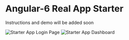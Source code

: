 # Angular-6 Real App Starter
Instructions and demo will be added soon

![Starter App Login Page](https://s.nimbusweb.me/attachment/2003522/ur30rmb3ayaqmkywew1a/586406-smiALxoXzTcMxORh/screenshot-localhost-4200-2018.08.21-01-33-10.png)
![Starter App Dashboard](https://s.nimbusweb.me/attachment/2003514/rwhyspy3p49mrgplk13f/586406-DPpA3G3wd6eZuFFn/screenshot-localhost-4200-2018.08.21-01-26-57.png)
